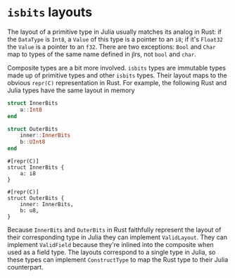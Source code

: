 # `isbits` layouts

The layout of a primitive type in Julia usually matches its analog in Rust: if the `DataType` is `Int8`, a `Value` of this type is a pointer to an `i8`; if it's `Float32` the `Value` is a pointer to an `f32`. There are two exceptions: `Bool` and `Char` map to types of the same name defined in jlrs, not `bool` and `char`.

Composite types are a bit more involved. `isbits` types are immutable types made up of primitive types and other `isbits` types. Their layout maps to the obvious `repr(C)` representation in Rust. For example, the following Rust and Julia types have the same layout in memory

```julia
struct InnerBits
    a::Int8
end

struct OuterBits
    inner::InnerBits
    b::UInt8
end
```

```rust,ignore
#[repr(C)]
struct InnerBits {
    a: i8
}

#[repr(C)]
struct OuterBits {
    inner: InnerBits,
    b: u8,
}
```

Because `InnerBits` and `OuterBits` in Rust faithfully represent the layout of their corresponding type in Julia they can implement `ValidLayout`. They can implement `ValidField` because they're inlined into the composite when used as a field type. The layouts correspond to a single type in Julia, so these types can implement `ConstructType` to map the Rust type to their Julia counterpart.
